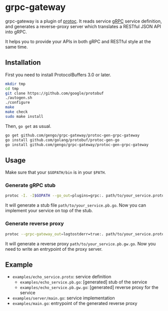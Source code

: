 # grpc-gateway

grpc-gateway is a plugin of [protoc](http://github.com/google/protobuf).
It reads service [gRPC](http://github.com/grpc/grpc) service definition,
and generates a reverse-proxy server which translates a RESTful JSON API into gRPC.

It helps you to provide your APIs in both gRPC and RESTful style at the same time.

## Installation
First you need to install ProtocolBuffers 3.0 or later.

```sh
mkdir tmp
cd tmp
git clone https://github.com/google/protobuf
./autogen.sh
./configure
make
make check
sudo make install
```

Then, `go get` as usual.

```sh
go get github.com/gengo/grpc-gateway/protoc-gen-grpc-gateway
go install github.com/golang/protobuf/protoc-gen-go
go install github.com/gengo/grpc-gateway/protoc-gen-grpc-gateway
```
 
## Usage
Make sure that your `$GOPATH/bin` is in your `$PATH`.

### Generate gRPC stub

```sh
protoc -I. -I$GOPATH --go_out=plugins=grpc:. path/to/your_service.proto
```

It will generate a stub file `path/to/your_service.pb.go`.
Now you can implement your service on top of the stub.

### Generate reverse proxy

```sh
protoc --grpc-gateway_out=logtostderr=true:. path/to/your_service.proto
```

It will generate a reverse proxy `path/to/your_service.pb.gw.go`.
Now you need to write an entrypoint of the proxy server.


## Example
* `examples/echo_service.proto`: service definition
  * `examples/echo_service.pb.go`: [generated] stub of the service
  * `examples/echo_service.pb.gw.go`: [generated] reverse proxy for the service
* `examples/server/main.go`: service implementation
* `examples/main.go`: entrypoint of the generated reverse proxy
